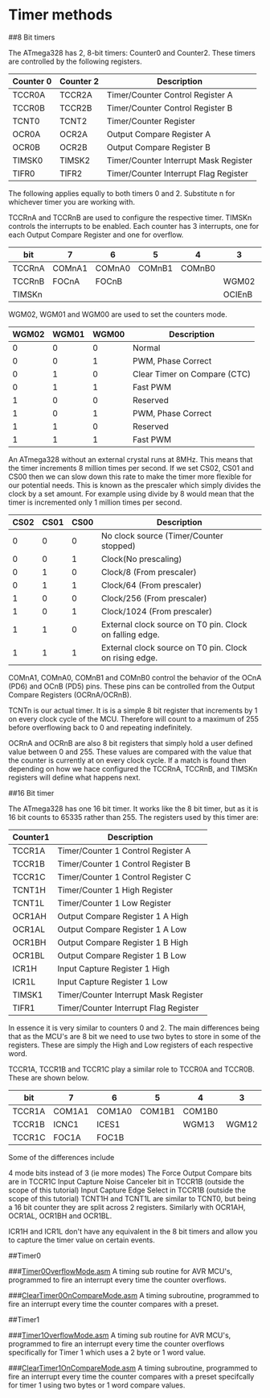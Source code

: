 # Timer methods

##8 Bit timers

The ATmega328 has 2, 8-bit timers: Counter0 and Counter2. These timers are controlled by the following registers.

|Counter 0|Counter 2|Description|
|---------|---------|-----------|
|TCCR0A|TCCR2A|Timer/Counter Control Register A|
|TCCR0B|TCCR2B|Timer/Counter Control Register B|
|TCNT0|TCNT2|Timer/Counter Register|
|OCR0A|OCR2A|Output Compare Register A|
|OCR0B|OCR2B|Output Compare Register B|
|TIMSK0|TIMSK2|Timer/Counter Interrupt Mask Register|
|TIFR0|TIFR2|Timer/Counter Interrupt Flag Register|

The following applies equally to both timers 0 and 2. Substitute n for whichever timer you are working with.

TCCRnA and TCCRnB are used to configure the respective timer.
TIMSKn controls the interrupts to be enabled. Each counter has 3 interrupts, one for each Output Compare Register and one for overflow.

|bit|7|6|5|4|3|2|1|0|
|---|---|---|---|---|---|---|---|---|
|TCCRnA|COMnA1|COMnA0|COMnB1|COMnB0|||WGM01|WGM00|
|TCCRnB|FOCnA|FOCnB|||WGM02|CS02|CS01|CS00|
|TIMSKn|||||OCIEnB|OCIEnA|TOIEn|

WGM02, WGM01 and WGM00 are used to set the counters mode.

|WGM02|	WGM01|	WGM00|	Description|
|---|---|---|---|
|0	|0	|0	|Normal|
|0	|0	|1	|PWM, Phase Correct|
|0	|1	|0	|Clear Timer on Compare (CTC)|
|0	|1	|1	|Fast PWM|
|1	|0	|0	|Reserved|
|1	|0	|1	|PWM, Phase Correct|
|1	|1	|0	|Reserved|
|1	|1	|1	|Fast PWM|

An ATmega328 without an external crystal runs at 8MHz. This means that the timer increments 8 million times per second. If we set CS02, CS01 and CS00 then we can slow down this rate to make the timer more flexible for our potential needs. This is known as the prescaler which simply divides the clock by a set amount. For example using divide by 8 would mean that the timer is incremented only 1 million times per second.

|CS02	|CS01	|CS00	|Description|
|---|---|---|---|
|0	|0	|0	|No clock source (Timer/Counter stopped)|
|0	|0	|1	|Clock(No prescaling)|
|0	|1	|0	|Clock/8 (From prescaler)|
|0	|1	|1	|Clock/64 (From prescaler)|
|1	|0	|0	|Clock/256 (From prescaler)|
|1	|0	|1	|Clock/1024 (From prescaler)|
|1	|1	|0	|External clock source on T0 pin. Clock on falling edge.|
|1	|1	|1	|External clock source on T0 pin. Clock on rising edge.|

COMnA1, COMnA0, COMnB1 and COMnB0 control the behavior of the OCnA (PD6) and OCnB (PD5) pins. These pins can be controlled from the Output Compare Registers (OCRnA/OCRnB).

TCNTn is our actual timer. It is is a simple 8 bit register that increments by 1 on every clock cycle of the MCU. Therefore will count to a maximum of 255 before overflowing back to 0 and repeating indefinitely.

OCRnA and OCRnB are also 8 bit registers that simply hold a user defined value between 0 and 255. These values are compared with the value that the counter is currently at on every clock cycle. If a match is found then depending on how we hace configured the TCCRnA, TCCRnB, and TIMSKn registers will define what happens next.

##16 Bit timer

The ATmega328 has one 16 bit timer. It works like the 8 bit timer, but as it is 16 bit counts to 65335 rather than 255. The registers used by this timer are:

|Counter1	|Description|
|---|---|
|TCCR1A	|Timer/Counter 1 Control Register A|
|TCCR1B	|Timer/Counter 1 Control Register B|
|TCCR1C	|Timer/Counter 1 Control Register C|
|TCNT1H	|Timer/Counter 1 High Register|
|TCNT1L	|Timer/Counter 1 Low Register|
|OCR1AH	|Output Compare Register 1 A High|
|OCR1AL	|Output Compare Register 1 A Low|
|OCR1BH	|Output Compare Register 1 B High|
|OCR1BL	|Output Compare Register 1 B Low|
|ICR1H	|Input Capture Register 1 High|
|ICR1L	|Input Capture Register 1 Low|
|TIMSK1	|Timer/Counter Interrupt Mask Register|
|TIFR1	|Timer/Counter Interrupt Flag Register|

In essence it is very similar to counters 0 and 2. The main differences being that as the MCU's are 8 bit we need to use two bytes to store in some of the registers. These are simply the High and Low registers of each respective word.

TCCR1A, TCCR1B and TCCR1C play a similar role to TCCR0A and TCCR0B. These are shown below.

|bit	|7	|6	|5	|4	|3	|2	|1	|0|
|---|---|---|---|---|---|---|---|---|
|TCCR1A	|COM1A1	|COM1A0	|COM1B1	|COM1B0	|	|	|WGM11	|WGM10|
|TCCR1B	|ICNC1	|ICES1	|	|WGM13	|WGM12	|CS12	|CS11	|CS10|
|TCCR1C	|FOC1A	|FOC1B	|	|	|	|	|	| |

Some of the differences include

4 mode bits instead of 3 (ie more modes)
The Force Output Compare bits are in TCCR1C
Input Capture Noise Canceler bit in TCCR1B (outside the scope of this tutorial)
Input Capture Edge Select in TCCR1B (outside the scope of this tutorial)
TCNT1H and TCNT1L are similar to TCNT0, but being a 16 bit counter they are split across 2 registers. Similarly with OCR1AH, OCR1AL, OCR1BH and OCR1BL.

ICR1H and ICR1L don't have any equivalent in the 8 bit timers and allow you to capture the timer value on certain events.

##Timer0

###[Timer0OverflowMode.asm](https://github.com/johnhopkins/Atmel-AVR-Assembly/blob/master/Timer0OverflowMode.asm)
A timing sub routine for AVR MCU's, programmed to fire an interrupt every time the counter overflows.

###[ClearTimer0OnCompareMode.asm](https://github.com/johnhopkins/Atmel-AVR-Assembly/blob/master/ClearTimer0OnCompareMode.asm)
A timing subroutine, programmed to fire an interrupt every time the counter compares with a preset.

##Timer1

###[Timer1OverflowMode.asm](https://github.com/johnhopkins/Atmel-AVR-Assembly/blob/master/Timer1OverflowMode.asm)
A timing sub routine for AVR MCU's, programmed to fire an interrupt every time the counter overflows specifically for Timer 1 which uses a 2 byte or 1 word value.

###[ClearTimer1OnCompareMode.asm](https://github.com/johnhopkins/Atmel-AVR-Assembly/blob/master/ClearTimer1OnCompareMode.asm)
A timing subroutine, programmed to fire an interrupt every time the counter compares with a preset specifcally for timer 1 using two bytes or 1 word compare values.

